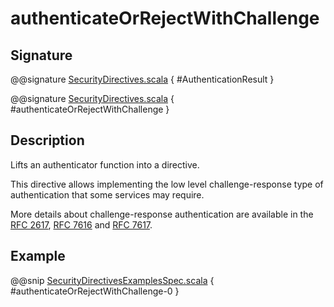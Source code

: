 # authenticateOrRejectWithChallenge

## Signature

@@signature [SecurityDirectives.scala](../../../../../../../../../akka-http/src/main/scala/akka/http/scaladsl/server/directives/SecurityDirectives.scala) { #AuthenticationResult }

@@signature [SecurityDirectives.scala](../../../../../../../../../akka-http/src/main/scala/akka/http/scaladsl/server/directives/SecurityDirectives.scala) { #authenticateOrRejectWithChallenge }

## Description

Lifts an authenticator function into a directive.

This directive allows implementing the low level challenge-response type of authentication that some services may require.

More details about challenge-response authentication are available in the [RFC 2617](http://tools.ietf.org/html/rfc2617), [RFC 7616](http://tools.ietf.org/html/rfc7616) and [RFC 7617](http://tools.ietf.org/html/rfc7617).

## Example

@@snip [SecurityDirectivesExamplesSpec.scala]($test$/scala/docs/http/scaladsl/server/directives/SecurityDirectivesExamplesSpec.scala) { #authenticateOrRejectWithChallenge-0 }